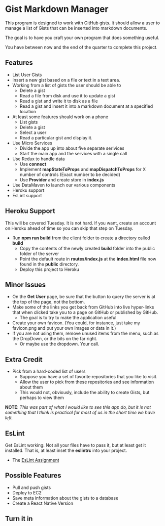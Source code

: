 # Gist Markdown Manager

This program is designed to work with GitHub gists. It should allow a user to manage a list of Gists that can be inserted into markdown documents.

The goal is to have you craft your own program that does something useful.

You have between now and the end of the quarter to complete this project.

## Features

- List User Gists
- Insert a new gist based on a file or text in a text area.
- Working from a list of gists the user should be able to
  - Delete a gist
  - Read a file from disk and use it to update a gist
  - Read a gist and write it to disk as a file
  - Read a gist and insert it into a markdown document at a specified location
- At least some features should work on a phone
  - List gists
  - Delete a gist
  - Select a user
  - Read a particular gist and display it.
- Use Micro Services
  - Divide the app up into about five separate serivices
  - Start the main app and the services with a single call
- Use Redux to handle data
  - Use **connect**
  - Implement **mapStateToProps** and **mapDispatchToProps** for X number of controls (Exact number to be decided)
  - Use **Provider** and create store in **index.js**
- Use DataMaven to launch our various components
- Heroku support
- EsLint support

## Heroku Support

This will be covered Tuesday. It is not hard. If you want, create an account on Heroku ahead of time so you can skip that step on Tuesday.

- Run **npm run build** from the client folder to create a directory called **build**
  - Copy the contents of the newly created **build** folder into the public folder of the server
  - Point the default route in **routes/index.js** at the **index.html** file now found in the **public** directory.
  - Deploy this project to Heroku

## Minor Issues

- On the **Get User** page, be sure that the button to query the server is at the top of the page, not the bottom.
- Make some of the links you get back from GitHub into live hyper-links that when clicked take you to a page on GitHub or published by GitHub.
  - The goal is to try to make the application useful
- Create your own favicon. (You could, for instance, just take my favicon.png and put your own images or data in it.)
- If you are not using them, remove unused items from the menu, such as the DropDown, or the bits on the far right.
  - Or maybe use the dropdown. Your call.

## Extra Credit

- Pick from a hard-coded list of users
  - Suppose you have a set of favorite repositories that you like to visit.
  - Allow the user to pick from these repositories and see information about them
  - This would not, obviously, include the ability to create Gists, but perhaps to view them

**NOTE**: _This was part of what I would like to see this app do, but it is not something that I think is practical for most of us in the short time we have left._

## EsLint

Get EsLint working. Not all your files have to pass it, but at least get it installed. That is, at least inset the **eslintrc** into your project.

- The [EsLint Assignment][eslint]

[eslint]: http://www.ccalvert.net/books/CloudNotes/Assignments/React/ReactEsLint.html

## Possible Features

- Pull and push gists
- Deploy to EC2
- Save meta information about the gists to a database
- Create a React Native Version

## Turn it in
